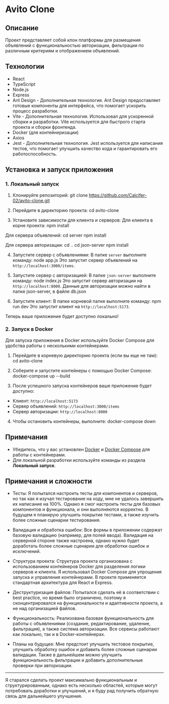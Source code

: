 # Avito Clone

## Описание

Проект представляет собой клон платформы для размещения объявлений с функциональностью авторизации, фильтрации по различным критериям и отображением объявлений.

## Технологии

-  React
-  TypeScript
-  Node.js
-  Express
-  Ant Design - Дополнительная технология. Ant Design предоставляет готовые компоненты для интерфейса, что помогает ускорить процесс разработки.
-  Vite - Дополнительная технология. Использовал для ускоренной сборки и разработки. Vite используется для быстрого старта проекта и сборки фронтенда.
-  Docker (для контейнеризации)
-  Axios
-  Jest - Дополнительная технология. Jest используется для написания тестов, что помогает улучшить качество кода и гарантировать его работоспособность.

## Установка и запуск приложения

### 1. Локальный запуск

1. Клонируйте репозиторий:
   git clone https://github.com/Calcifer-02/avito-clone.git

2. Перейдите в директорию проекта:
   cd avito-clone

3. Установите зависимости для клиента и серверов:
   Для клиента в корне проекта:
   npm install

Для сервера объявлений:
cd server
npm install

Для сервера авторизации:
cd ..
cd json-server
npm install

4. Запустите сервер с объявлениями:
   В папке `server` выполните команду:
   node app.js
   Это запустит сервер объявлений на `http://localhost:3000/items`.

5. Запустите сервер с авторизацией:
   В папке `json-server` выполните команду:
   node index.js
   Это запустит сервер авторизации на `http://localhost:8000`.
   Данные для авторизации можно найти в папке json-server, в файле db.json

6. Запустите клиент:
   В папке корневой папке выполните команду:
   npm run dev
   Это запустит клиент на `http://localhost:5173`.

Теперь ваше приложение будет доступно локально!

### 2. Запуск в Docker

Для запуска приложения в Docker используйте Docker Compose для удобства работы с несколькими контейнерами.

1. Перейдите в корневую директорию проекта (если вы еще не там):
   cd avito-clone

2. Соберите и запустите контейнеры с помощью Docker Compose:
   docker-compose up --build

3. После успешного запуска контейнеров ваше приложение будет доступно:

-  Клиент: `http://localhost:5173`
-  Сервер объявлений: `http://localhost:3000/items`
-  Сервер авторизации: `http://localhost:8000`

4. Чтобы остановить контейнеры, выполните:
   docker-compose down

## Примечания

-  Убедитесь, что у вас установлен [Docker](https://www.docker.com/get-started) и [Docker Compose](https://docs.docker.com/compose/install/) для работы с контейнерами.
-  Для локальной разработки используйте команды из раздела **Локальный запуск**.

## Примечания и сложности

-  Тесты: Я попытался настроить тесты для компонентов и серверов, но так как я изучал тестирование на ходу, мне не удалось завершить их написание на 100%. Однако я смог настроить тесты для базовых компонентов и функционала, и они выполняются корректно. В будущем я планирую улучшить покрытие тестами, а также изучить более сложные сценарии тестирования.
-  Валидация и обработка ошибок: Все формы в приложении содержат базовую валидацию (например, для полей ввода). Валидация на серверной стороне также настроена, однако нужно будет доработать более сложные сценарии для обработки ошибок и исключений.

-  Структура проекта: Структура проекта организована с использованием контейнеров Docker для разделения логики серверов и клиента. Я использовал Docker Compose для упрощения запуска и управления контейнерами. В проекте применяется стандартная архитектура для React и Express.

-  Деструктуризация файлов: Попытался сделать её в соответствии с best practice, но время было ограничено, поэтому я сконцентрировался на функциональности и адаптивности проекта, а не над организацией файлов.

-  Функциональность: Реализована базовая функциональность для работы с объявлениями (создание, редактирование, удаление, фильтрация), а также система авторизации. Все сервисы работают как локально, так и в Docker-контейнерах.

-  Планы на будущее: Мне предстоит улучшить тестовое покрытие, улучшить обработку ошибок и добавить более сложные сценарии валидации. Также в дальнейшем можно улучшить функциональность фильтрации и добавить дополнительные проверки при авторизации.

---

Я старался сделать проект максимально функциональным и структурированным, однако есть несколько областей, которые могут потребовать доработки и улучшений, и я буду рад получить обратную связь для дальнейшего улучшения.
